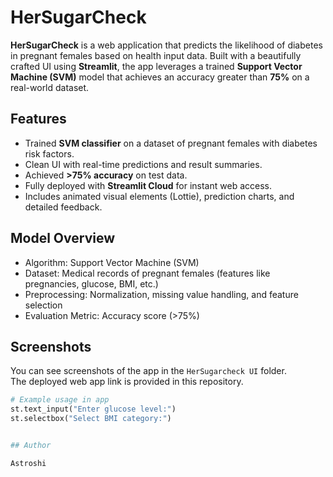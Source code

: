 # HerSugarCheck

**HerSugarCheck** is a web application that predicts the likelihood of diabetes in pregnant females based on health input data. Built with a beautifully crafted UI using **Streamlit**, the app leverages a trained **Support Vector Machine (SVM)** model that achieves an accuracy greater than **75%** on a real-world dataset.

## Features

- Trained **SVM classifier** on a dataset of pregnant females with diabetes risk factors.
- Clean UI with real-time predictions and result summaries.
- Achieved **>75% accuracy** on test data.
- Fully deployed with **Streamlit Cloud** for instant web access.
- Includes animated visual elements (Lottie), prediction charts, and detailed feedback.

## Model Overview

- Algorithm: Support Vector Machine (SVM)
- Dataset: Medical records of pregnant females (features like pregnancies, glucose, BMI, etc.)
- Preprocessing: Normalization, missing value handling, and feature selection
- Evaluation Metric: Accuracy score (>75%)

## Screenshots

You can see screenshots of the app in the `HerSugarcheck UI` folder.  
The deployed web app link is provided in this repository.

```python
# Example usage in app
st.text_input("Enter glucose level:")
st.selectbox("Select BMI category:")


## Author

Astroshi

